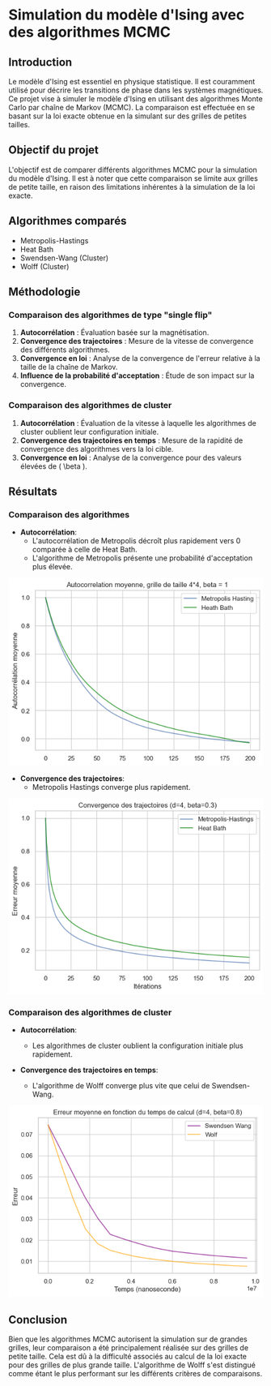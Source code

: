 # Simulation du modèle d'Ising avec des algorithmes MCMC

## Introduction

Le modèle d'Ising est essentiel en physique statistique. Il est couramment utilisé pour décrire les transitions de phase dans les systèmes magnétiques. Ce projet vise à simuler le modèle d'Ising en utilisant des algorithmes Monte Carlo par chaîne de Markov (MCMC). La comparaison est effectuée en se basant sur la loi exacte obtenue en la simulant sur des grilles de petites tailles.

## Objectif du projet

L'objectif est de comparer différents algorithmes MCMC pour la simulation du modèle d'Ising. Il est à noter que cette comparaison se limite aux grilles de petite taille, en raison des limitations inhérentes à la simulation de la loi exacte.

## Algorithmes comparés

- Metropolis-Hastings
- Heat Bath
- Swendsen-Wang (Cluster)
- Wolff (Cluster)

## Méthodologie

### Comparaison des algorithmes de type "single flip"

1. **Autocorrélation** : Évaluation basée sur la magnétisation.
2. **Convergence des trajectoires** : Mesure de la vitesse de convergence des différents algorithmes.
3. **Convergence en loi** : Analyse de la convergence de l'erreur relative à la taille de la chaîne de Markov.
4. **Influence de la probabilité d'acceptation** : Étude de son impact sur la convergence.

### Comparaison des algorithmes de cluster

1. **Autocorrélation** : Évaluation de la vitesse à laquelle les algorithmes de cluster oublient leur configuration initiale.
2. **Convergence des trajectoires en temps** : Mesure de la rapidité de convergence des algorithmes vers la loi cible.
3. **Convergence en loi** : Analyse de la convergence pour des valeurs élevées de \( \beta \).

## Résultats

### Comparaison des algorithmes

- **Autocorrélation**:
  - L'autocorrélation de Metropolis décroît plus rapidement vers 0 comparée à celle de Heat Bath.
  - L'algorithme de Metropolis présente une probabilité d'acceptation plus élevée.

![Autocorrélation](https://raw.githubusercontent.com/Nindo16/IsingModelSimulations/main/img/autocorr_s_b_1.png)

- **Convergence des trajectoires**:
  - Metropolis Hastings converge plus rapidement.

![Convergence des trajectoires](https://raw.githubusercontent.com/Nindo16/IsingModelSimulations/main/img/convergence_trajectoire_s_b_2.png)

### Comparaison des algorithmes de cluster

- **Autocorrélation**:
  - Les algorithmes de cluster oublient la configuration initiale plus rapidement.

- **Convergence des trajectoires en temps**:
  - L'algorithme de Wolff converge plus vite que celui de Swendsen-Wang.

![Convergence des trajectoires en temps de cluster](https://raw.githubusercontent.com/Nindo16/IsingModelSimulations/main/img/wf_sw_b_0_8_temps.png)

## Conclusion

Bien que les algorithmes MCMC autorisent la simulation sur de grandes grilles, leur comparaison a été principalement réalisée sur des grilles de petite taille. Cela est dû à la difficulté associés au calcul de la loi exacte pour des grilles de plus grande taille. L'algorithme de Wolff s'est distingué comme étant le plus performant sur les différents critères de comparaisons.
